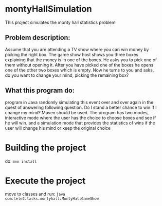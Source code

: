 # montyHallSimulation
This project simulates the monty hall statistics problem
## Problem description:
Assume that you are attending a TV show where you can win money by picking the right box.
 The game show host shows you three boxes explaining that the money is in one of the boxes.
  He asks you to pick one of them without opening it.
  After you have picked one of the boxes he opens one of the other two boxes which is empty.
   Now he turns to you and asks, do you want to change your mind, picking the remaining box?
## What this program do:
program in Java randomly simulating this event over and over again in the quest of answering following question.
 Do I stand a better chance to win if I change my mind? Maven should be used.
  The program has two modes, interactive mode where the user has the choice to choose boxes and see if he will win.
  and a simulation mode that provides the statistics of wins if the user will change his mind or keep the original choice

Building the project
====================
do: `mvn install `

Execute the project
====================
move to classes and run: `java com.tele2.tasks.montyhall.MontyHallGameShow`



